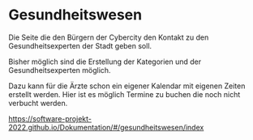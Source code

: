# Gesundheitswesen

Die Seite die den Bürgern der Cybercity den Kontakt zu den Gesundheitsexperten der Stadt geben soll.

Bisher möglich sind die Erstellung der Kategorien und der Gesundheitsexperten möglich.

Dazu kann für die Ärzte schon ein eigener Kalendar mit eigenen Zeiten erstellt werden.
Hier ist es möglich Termine zu buchen die noch nicht verbucht werden.


https://software-projekt-2022.github.io/Dokumentation/#/gesundheitswesen/index
